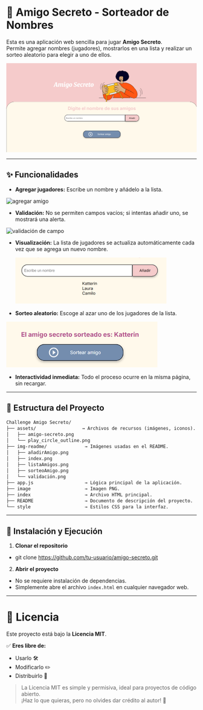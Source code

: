 # 🎁 Amigo Secreto - Sorteador de Nombres

Esta es una aplicación web sencilla para jugar **Amigo Secreto**.  
Permite agregar nombres (jugadores), mostrarlos en una lista y realizar un sorteo aleatorio para elegir a uno de ellos.

<img src="./img-readme/index.png" alt="Vista previa" width="600">

---

## ✨ Funcionalidades

- **Agregar jugadores:** Escribe un nombre y añádelo a la lista.
<img src="./img-readme/añadirAmigo.png" alt="agregar amigo" width="400">

- **Validación:** No se permiten campos vacíos; si intentas añadir uno, se mostrará una alerta.
<img src="./img-readme/validación.png" alt="validación de campo" width="400">

- **Visualización:** La lista de jugadores se actualiza automáticamente cada vez que se agrega un nuevo nombre.

    <img src="./img-readme/listaAmigos.png" alt="lista de amigos" width="400">

- **Sorteo aleatorio:** Escoge al azar uno de los jugadores de la lista.
<img src="./img-readme/sorteoAmigo.png" alt="sorteo de amigos" width="400">

- **Interactividad inmediata:** Todo el proceso ocurre en la misma página, sin recargar.

---

## 📂 Estructura del Proyecto

```plaintext
Challenge Amigo Secreto/
├── assets/                 → Archivos de recursos (imágenes, iconos).
│   ├── amigo-secreto.png
│   └── play_circle_outline.png
├── img-readme/              → Imágenes usadas en el README.
│   ├── añadirAmigo.png
│   ├── index.png
│   ├── listaAmigos.png
│   ├── sorteoAmigo.png
│   └── validación.png
├── app.js                   → Lógica principal de la aplicación.
├── image                    → Imagen PNG.
├── index                    → Archivo HTML principal.
├── README                   → Documento de descripción del proyecto.
└── style                    → Estilos CSS para la interfaz.
````

---

## 🚀 Instalación y Ejecución

1. **Clonar el repositorio**
- git clone https://github.com/tu-usuario/amigo-secreto.git

2. **Abrir el proyecto**
- No se requiere instalación de dependencias.
- Simplemente abre el archivo `index.html` en cualquier navegador web.

---

# 📜 Licencia

Este proyecto está bajo la **Licencia MIT**.  

✅ **Eres libre de:**
- Usarlo 🛠️  
- Modificarlo ✏️  
- Distribuirlo 🚀  

> La Licencia MIT es simple y permisiva, ideal para proyectos de código abierto.  
> ¡Haz lo que quieras, pero no olvides dar crédito al autor! 🙌





